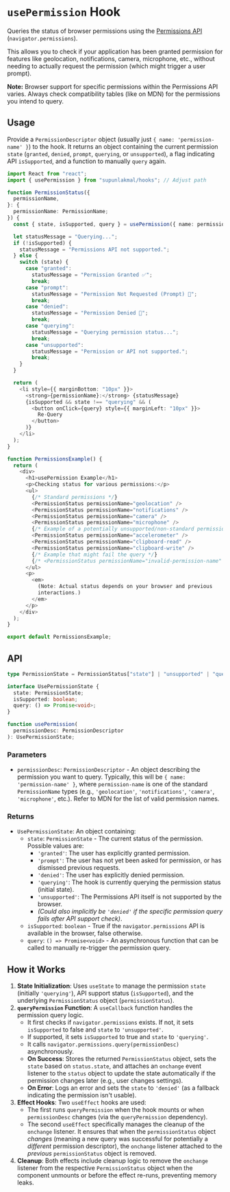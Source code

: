 # `usePermission` Hook

Queries the status of browser permissions using the [Permissions API](https://developer.mozilla.org/en-US/docs/Web/API/Permissions_API) (`navigator.permissions`).

This allows you to check if your application has been granted permission for features like geolocation, notifications, camera, microphone, etc., without needing to actually request the permission (which might trigger a user prompt).

**Note:** Browser support for specific permissions within the Permissions API varies. Always check compatibility tables (like on MDN) for the permissions you intend to query.

## Usage

Provide a `PermissionDescriptor` object (usually just `{ name: 'permission-name' }`) to the hook. It returns an object containing the current permission `state` (`granted`, `denied`, `prompt`, `querying`, or `unsupported`), a flag indicating API `isSupported`, and a function to manually `query` again.

```typescript
import React from "react";
import { usePermission } from "supunlakmal/hooks"; // Adjust path

function PermissionStatus({
  permissionName,
}: {
  permissionName: PermissionName;
}) {
  const { state, isSupported, query } = usePermission({ name: permissionName });

  let statusMessage = "Querying...";
  if (!isSupported) {
    statusMessage = "Permissions API not supported.";
  } else {
    switch (state) {
      case "granted":
        statusMessage = "Permission Granted ✅";
        break;
      case "prompt":
        statusMessage = "Permission Not Requested (Prompt) 🤔";
        break;
      case "denied":
        statusMessage = "Permission Denied 🚫";
        break;
      case "querying":
        statusMessage = "Querying permission status...";
        break;
      case "unsupported":
        statusMessage = "Permission or API not supported.";
        break;
    }
  }

  return (
    <li style={{ marginBottom: "10px" }}>
      <strong>{permissionName}:</strong> {statusMessage}
      {isSupported && state !== "querying" && (
        <button onClick={query} style={{ marginLeft: "10px" }}>
          Re-Query
        </button>
      )}
    </li>
  );
}

function PermissionsExample() {
  return (
    <div>
      <h1>usePermission Example</h1>
      <p>Checking status for various permissions:</p>
      <ul>
        {/* Standard permissions */}
        <PermissionStatus permissionName="geolocation" />
        <PermissionStatus permissionName="notifications" />
        <PermissionStatus permissionName="camera" />
        <PermissionStatus permissionName="microphone" />
        {/* Example of a potentially unsupported/non-standard permission */}
        <PermissionStatus permissionName="accelerometer" />
        <PermissionStatus permissionName="clipboard-read" />
        <PermissionStatus permissionName="clipboard-write" />
        {/* Example that might fail the query */}
        {/* <PermissionStatus permissionName="invalid-permission-name" /> */}
      </ul>
      <p>
        <em>
          (Note: Actual status depends on your browser and previous
          interactions.)
        </em>
      </p>
    </div>
  );
}

export default PermissionsExample;
```

## API

```typescript
type PermissionState = PermissionStatus["state"] | "unsupported" | "querying";

interface UsePermissionState {
  state: PermissionState;
  isSupported: boolean;
  query: () => Promise<void>;
}

function usePermission(
  permissionDesc: PermissionDescriptor
): UsePermissionState;
```

### Parameters

- `permissionDesc`: `PermissionDescriptor` - An object describing the permission you want to query. Typically, this will be `{ name: 'permission-name' }`, where `permission-name` is one of the standard `PermissionName` types (e.g., `'geolocation'`, `'notifications'`, `'camera'`, `'microphone'`, etc.). Refer to MDN for the list of valid permission names.

### Returns

- `UsePermissionState`: An object containing:
  - `state`: `PermissionState` - The current status of the permission. Possible values are:
    - `'granted'`: The user has explicitly granted permission.
    - `'prompt'`: The user has not yet been asked for permission, or has dismissed previous requests.
    - `'denied'`: The user has explicitly denied permission.
    - `'querying'`: The hook is currently querying the permission status (initial state).
    - `'unsupported'`: The Permissions API itself is not supported by the browser.
    - _(Could also implicitly be `'denied'` if the specific permission query fails after API support check)_.
  - `isSupported`: `boolean` - True if the `navigator.permissions` API is available in the browser, false otherwise.
  - `query`: `() => Promise<void>` - An asynchronous function that can be called to manually re-trigger the permission query.

## How it Works

1.  **State Initialization**: Uses `useState` to manage the permission `state` (initially `'querying'`), API support status (`isSupported`), and the underlying `PermissionStatus` object (`permissionStatus`).
2.  **`queryPermission` Function**: A `useCallback` function handles the permission query logic.
    - It first checks if `navigator.permissions` exists. If not, it sets `isSupported` to false and `state` to `'unsupported'`.
    - If supported, it sets `isSupported` to true and `state` to `'querying'`.
    - It calls `navigator.permissions.query(permissionDesc)` asynchronously.
    - **On Success**: Stores the returned `PermissionStatus` object, sets the `state` based on `status.state`, and attaches an `onchange` event listener to the `status` object to update the state automatically if the permission changes later (e.g., user changes settings).
    - **On Error**: Logs an error and sets the `state` to `'denied'` (as a fallback indicating the permission isn't usable).
3.  **Effect Hooks**: Two `useEffect` hooks are used:
    - The first runs `queryPermission` when the hook mounts or when `permissionDesc` changes (via the `queryPermission` dependency).
    - The second `useEffect` specifically manages the cleanup of the `onchange` listener. It ensures that when the `permissionStatus` object _changes_ (meaning a new query was successful for potentially a _different_ permission descriptor), the `onchange` listener attached to the _previous_ `permissionStatus` object is removed.
4.  **Cleanup**: Both effects include cleanup logic to remove the `onchange` listener from the respective `PermissionStatus` object when the component unmounts or before the effect re-runs, preventing memory leaks.
